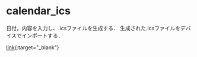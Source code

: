 # calendar_ics
日付，内容を入力し、.icsファイルを生成する．
生成された.icsファイルをデバイスでインポートする．

[link](https://myaaaaaaaaaaaaaaaa.github.io/calendar_ics/){:target="_blank"}
